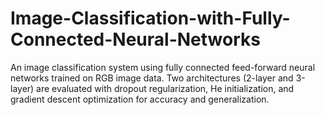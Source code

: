 # Image-Classification-with-Fully-Connected-Neural-Networks
An image classification system using fully connected feed-forward neural networks trained on RGB image data. Two architectures (2-layer and 3-layer) are evaluated with dropout regularization, He initialization, and gradient descent optimization for accuracy and generalization.
